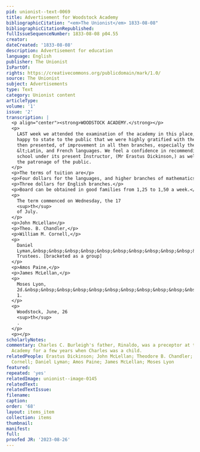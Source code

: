 ```yaml
---
pid: unionist--text-0069
title: Advertisement for Woodstock Academy
bibliographicCitation: "<em>The Unionist</em> 1833-08-08"
bibliographicCitationRepublished: 
fullIssueSequenceNumber: 1833-08-08 p04.55
creator: 
dateCreated: '1833-08-08'
description: Advertisement for education
language: English
publisher: The Unionist
IsPartOf: 
rights: https://creativecommons.org/publicdomain/mark/1.0/
source: The Unionist
subject: Advertisements
type: Text
category: Unionist content
articleType: 
volume: '1'
issue: '2'
transcription: |
  <p align="center"><strong>WOODSTOCK ACADEMY.</strong></p>
  <p>
    LAST week we attended the examination of the academy in this place, and are
    happy to state to the public that we were highly gratified with the specimen
    then presented, of improvement in all then branches, especially the Greek,
    &lt;Latin, and French languages. We feel a confidence in recommending the
    school under its present Instructor, (Mr Erastus Dickinson,) as well worthy
    the patronage of the public.
  </p>
  <p>The terms of tuition are</p>
  <p>Four dollars for the languages, and higher branches of mathematics.</p>
  <p>Three dollars for English branches.</p>
  <p>Board can be obtained in good families from 1,25 to 1,50 a week.</p>
  <p>
    The term commenced on Wednesday, the 17
    <sup>th</sup>
    of July.
  </p>
  <p>John McLellan</p>
  <p>Theo. B. Chandler,</p>
  <p>William M. Cornell,</p>
  <p>
    Daniel
    Lyman,&nbsp;&nbsp;&nbsp;&nbsp;&nbsp;&nbsp;&nbsp;&nbsp;&nbsp;&nbsp;&nbsp;&nbsp;&nbsp;&nbsp;&nbsp;&nbsp;&nbsp;&nbsp;&nbsp;&nbsp;&nbsp;&nbsp;&nbsp;&nbsp;
    Trustees. [bracketed as a group]
  </p>
  <p>Amos Paine,</p>
  <p>James McLellan,</p>
  <p>
    Moses Lyon,
    2d.&nbsp;&nbsp;&nbsp;&nbsp;&nbsp;&nbsp;&nbsp;&nbsp;&nbsp;&nbsp;&nbsp;&nbsp;&nbsp;&nbsp;&nbsp;&nbsp;&nbsp;&nbsp;&nbsp;&nbsp;&nbsp;&nbsp;&nbsp;&nbsp;&nbsp;&nbsp;&nbsp;&nbsp;&nbsp;&nbsp;&nbsp;&nbsp;&nbsp;&nbsp;&nbsp;&nbsp;&nbsp;&nbsp;&nbsp;&nbsp;&nbsp;&nbsp;&nbsp;&nbsp;&nbsp;&nbsp;&nbsp;&nbsp;&nbsp;&nbsp;&nbsp;&nbsp;&nbsp;&nbsp;&nbsp;&nbsp;&nbsp;&nbsp;&nbsp;&nbsp;&nbsp;&nbsp;&nbsp;&nbsp;&nbsp;&nbsp;&nbsp;&nbsp;&nbsp;&nbsp;&nbsp;&nbsp;&nbsp;&nbsp;&nbsp;&nbsp;&nbsp;&nbsp;&nbsp;&nbsp;&nbsp;
    1.
  </p>
  <p>
    Woodstock, June, 26
    <sup>th</sup>
    .
  </p>
  <p></p>
scholarlyNotes: 
commentary: Charles C. Burleigh's father, Rinaldo, was a preceptor at the Woodstock
  Academy for a few years when Charles was a child.
relatedPeople: Erastus Dickinson; John McLellan; Theodore B. Chandler; William M.
  Cornell; Daniel Lyman; Amos Paine; James McLellan; Moses Lyon
featured: 
repeated: 'yes'
relatedImage: unionist--image-0145
relatedText: 
relatedTextIssue: 
filename: 
caption: 
order: '68'
layout: items_item
collection: items
thumbnail: 
manifest: 
full: 
proofed JR: '2023-08-26'
---
```

